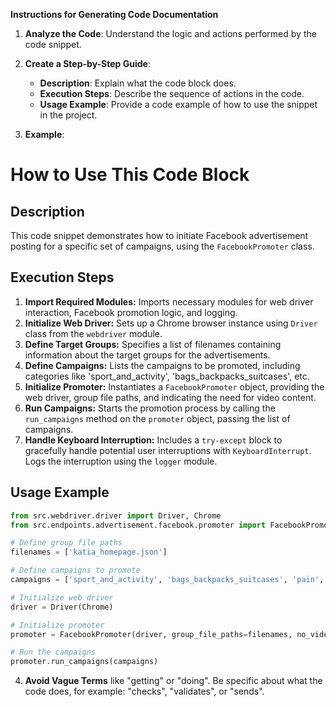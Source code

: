 **Instructions for Generating Code Documentation**

1. **Analyze the Code**: Understand the logic and actions performed by the code snippet.

2. **Create a Step-by-Step Guide**:
    - **Description**: Explain what the code block does.
    - **Execution Steps**: Describe the sequence of actions in the code.
    - **Usage Example**: Provide a code example of how to use the snippet in the project.

3. **Example**:

How to Use This Code Block
=========================================================================================

Description
-------------------------
This code snippet demonstrates how to initiate Facebook advertisement posting for a specific set of campaigns, using the `FacebookPromoter` class. 

Execution Steps
-------------------------
1. **Import Required Modules:** Imports necessary modules for web driver interaction, Facebook promotion logic, and logging.
2. **Initialize Web Driver:** Sets up a Chrome browser instance using `Driver` class from the `webdriver` module.
3. **Define Target Groups:** Specifies a list of filenames containing information about the target groups for the advertisements.
4. **Define Campaigns:** Lists the campaigns to be promoted, including categories like 'sport_and_activity', 'bags_backpacks_suitcases', etc.
5. **Initialize Promoter:** Instantiates a `FacebookPromoter` object, providing the web driver, group file paths, and indicating the need for video content.
6. **Run Campaigns:** Starts the promotion process by calling the `run_campaigns` method on the `promoter` object, passing the list of campaigns.
7. **Handle Keyboard Interruption:**  Includes a `try-except` block to gracefully handle potential user interruptions with `KeyboardInterrupt`. Logs the interruption using the `logger` module.

Usage Example
-------------------------

```python
from src.webdriver.driver import Driver, Chrome
from src.endpoints.advertisement.facebook.promoter import FacebookPromoter

# Define group file paths
filenames = ['katia_homepage.json']

# Define campaigns to promote
campaigns = ['sport_and_activity', 'bags_backpacks_suitcases', 'pain', 'brands', 'mom_and_baby', 'house']

# Initialize web driver
driver = Driver(Chrome)

# Initialize promoter
promoter = FacebookPromoter(driver, group_file_paths=filenames, no_video=False)

# Run the campaigns
promoter.run_campaigns(campaigns)
```

4. **Avoid Vague Terms** like "getting" or "doing". Be specific about what the code does, for example: "checks", "validates", or "sends".